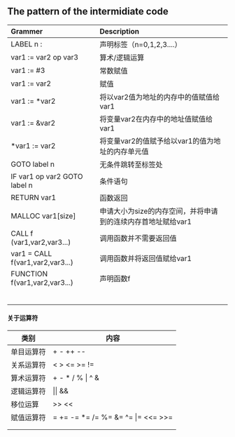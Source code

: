 

## The pattern of the intermidiate code 

| Grammer                      | Description                                                  |
| :--------------------------- | :----------------------------------------------------------- |
| LABEL n :                    | 声明标签（n=0,1,2,3....）                                    |
| var1 := var2 op var3         | 算术/逻辑运算                                                |
| var1 := #3                   | 常数赋值                                                     |
| var1 := var2                 | 赋值                                                         |
| var1 := *var2                | 将以var2值为地址的内存中的值赋值给var1                       |
| var1 := &var2                | 将变量var2在内存中的地址值赋值给var1                         |
| *var1 := var2                | 将变量var2的值赋予给以var1的值为地址的内存单元值             |
| GOTO label n                 | 无条件跳转至标签处                                           |
| IF var1 op var2 GOTO label n | 条件语句                                                     |
| RETURN var1                  | 函数返回                                                     |
| MALLOC var1[size]            | 申请大小为size的内存空间，并将申请到的连续内存首地址赋给var1 |
| CALL f (var1,var2,var3...)                       | 调用函数并不需要返回值     |
| var1 = CALL f(var1,var2,var3...)                | 调用函数并将返回值赋给var1                                   |
| FUNCTION f(var1,var2,var3...)                    | 声明函数f                                                    |
|                              |                                                              |
|                              |                                                              |
|                              |                                                              |
|                              |                                                              |
|                              |                                                              |
|                              |                                                              |



#### 关于运算符

| 类别       | 内容                                                   |
| ---------- | ------------------------------------------------------ |
| 单目运算符 | +   -   ++   --                                        |
| 关系运算符 | <   >   <=   >=   !=                                   |
| 算术运算符 | +   -   *   /   %   \|   ^   &                         |
| 逻辑运算符 | \|\|   &&                                              |
| 移位运算   | >>   <<                                                |
| 赋值运算符 | =   +=   -=   *=   /=   %=   &=   ^=   \|=   <<=   >>= |
|            |                                                        |
|            |                                                        |

